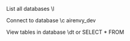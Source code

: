 List all databases
\l

Connect to database
\c airenvy_dev

View tables in database
\dt or
SELECT * FROM

